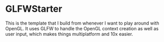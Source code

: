 GLFWStarter
===========

This is the template that I build from whenever I want to play around with OpenGL.
It uses GLFW to handle the OpenGL context creation as well as user input, which makes things multiplatform and 10x easier.
